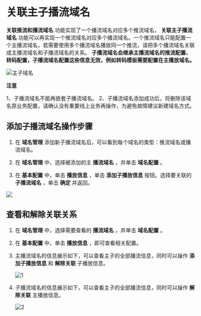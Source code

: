 关联主子播流域名 
=============================



**关联推流和播流域名** 功能实现了一个播流域名对应多个推流域名， **关联主子播流域名** 功能可以再实现一个推流域名对应多个播流域名。一个推流域名只能配置一个主播流域名，若需要使用多个播流域名播放同一个推流，请把多个播流域名关联成主播流域名和子播流域名的关系。 **子播流域名会继承主播流域名的推流配置、转码配置，子播流域名配置这些信息无效，例如转码模板需要配置在主播放域名。** 

![主子域名](//static-aliyun-doc.oss-cn-hangzhou.aliyuncs.com/assets/img/zh-CN/1214649951/p132145.png)


**注意**

1、子播流域名不能再嵌套子播流域名。
2、子播流域名添加成功后，将删除该域名原业务配置，请确认没有重要线上业务再操作，为避免故障建议新建域名方式。

添加子播流域名操作步骤 
--------------------------------

1. 在 **域名管理** 添加新子播流域名后，可以看到每个域名的类型：推流域名或播流域名。

   

2. 在 **域名管理** 中，选择被添加的主 **播流域名** ，并单击 **域名配置** 。

   

3. 在 **基本配置** 中，单击 **播放信息** ，单击 **添加子播放信息** 按钮。选择要关联的 **子播流域名** ，单击 **确定** 并返回。

   




![](//static-aliyun-doc.oss-cn-hangzhou.aliyuncs.com/assets/img/zh-CN/1214649951/p130337.png)



查看和解除关联关系 
------------------------------

1. 在 **域名管理** 中，选择需要查看的 **播流域名** ，并单击 **域名配置** 。

   

2. 在 **基本配置** 中，单击 **播放信息** ，即可查看相关配置。

   

3. 主播流域名的信息展示如下，可以查看主子的全部播流信息，同时可以操作 **添加子播放信息** 和 **解除关联** 子播放信息。

   ![1](//static-aliyun-doc.oss-cn-hangzhou.aliyuncs.com/assets/img/zh-CN/1214649951/p132149.png)
   

4. 子播流域名的信息展示如下，可以查看主子的全部播流信息，同时可以操作 **解除关联** 主播放信息。

   ![2](//static-aliyun-doc.oss-cn-hangzhou.aliyuncs.com/assets/img/zh-CN/2214649951/p132150.png)
   



